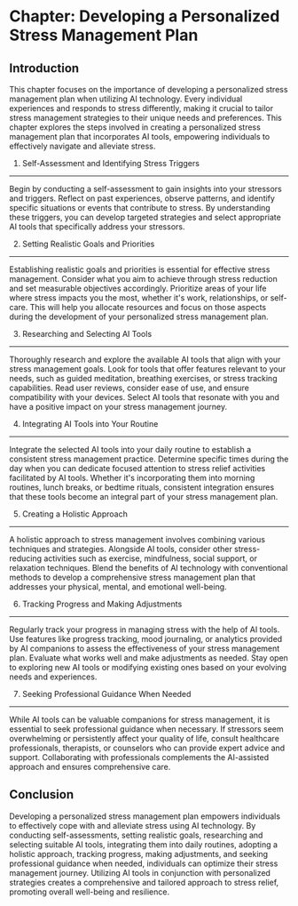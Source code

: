 Chapter: Developing a Personalized Stress Management Plan
=========================================================

Introduction
------------

This chapter focuses on the importance of developing a personalized stress management plan when utilizing AI technology. Every individual experiences and responds to stress differently, making it crucial to tailor stress management strategies to their unique needs and preferences. This chapter explores the steps involved in creating a personalized stress management plan that incorporates AI tools, empowering individuals to effectively navigate and alleviate stress.

1. Self-Assessment and Identifying Stress Triggers
--------------------------------------------------

Begin by conducting a self-assessment to gain insights into your stressors and triggers. Reflect on past experiences, observe patterns, and identify specific situations or events that contribute to stress. By understanding these triggers, you can develop targeted strategies and select appropriate AI tools that specifically address your stressors.

2. Setting Realistic Goals and Priorities
-----------------------------------------

Establishing realistic goals and priorities is essential for effective stress management. Consider what you aim to achieve through stress reduction and set measurable objectives accordingly. Prioritize areas of your life where stress impacts you the most, whether it's work, relationships, or self-care. This will help you allocate resources and focus on those aspects during the development of your personalized stress management plan.

3. Researching and Selecting AI Tools
-------------------------------------

Thoroughly research and explore the available AI tools that align with your stress management goals. Look for tools that offer features relevant to your needs, such as guided meditation, breathing exercises, or stress tracking capabilities. Read user reviews, consider ease of use, and ensure compatibility with your devices. Select AI tools that resonate with you and have a positive impact on your stress management journey.

4. Integrating AI Tools into Your Routine
-----------------------------------------

Integrate the selected AI tools into your daily routine to establish a consistent stress management practice. Determine specific times during the day when you can dedicate focused attention to stress relief activities facilitated by AI tools. Whether it's incorporating them into morning routines, lunch breaks, or bedtime rituals, consistent integration ensures that these tools become an integral part of your stress management plan.

5. Creating a Holistic Approach
-------------------------------

A holistic approach to stress management involves combining various techniques and strategies. Alongside AI tools, consider other stress-reducing activities such as exercise, mindfulness, social support, or relaxation techniques. Blend the benefits of AI technology with conventional methods to develop a comprehensive stress management plan that addresses your physical, mental, and emotional well-being.

6. Tracking Progress and Making Adjustments
-------------------------------------------

Regularly track your progress in managing stress with the help of AI tools. Use features like progress tracking, mood journaling, or analytics provided by AI companions to assess the effectiveness of your stress management plan. Evaluate what works well and make adjustments as needed. Stay open to exploring new AI tools or modifying existing ones based on your evolving needs and experiences.

7. Seeking Professional Guidance When Needed
--------------------------------------------

While AI tools can be valuable companions for stress management, it is essential to seek professional guidance when necessary. If stressors seem overwhelming or persistently affect your quality of life, consult healthcare professionals, therapists, or counselors who can provide expert advice and support. Collaborating with professionals complements the AI-assisted approach and ensures comprehensive care.

Conclusion
----------

Developing a personalized stress management plan empowers individuals to effectively cope with and alleviate stress using AI technology. By conducting self-assessments, setting realistic goals, researching and selecting suitable AI tools, integrating them into daily routines, adopting a holistic approach, tracking progress, making adjustments, and seeking professional guidance when needed, individuals can optimize their stress management journey. Utilizing AI tools in conjunction with personalized strategies creates a comprehensive and tailored approach to stress relief, promoting overall well-being and resilience.
